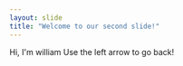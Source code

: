 ```yaml
---
layout: slide
title: "Welcome to our second slide!"
---
```

Hi, I'm william
Use the left arrow to go back!
